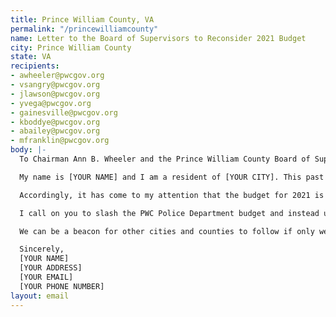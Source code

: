 ```yaml
---
title: Prince William County, VA
permalink: "/princewilliamcounty"
name: Letter to the Board of Supervisors to Reconsider 2021 Budget
city: Prince William County
state: VA
recipients:
- awheeler@pwcgov.org
- vsangry@pwcgov.org
- jlawson@pwcgov.org
- yvega@pwcgov.org
- gainesville@pwcgov.org
- kboddye@pwcgov.org
- abailey@pwcgov.org
- mfranklin@pwcgov.org
body: |-
  To Chairman Ann B. Wheeler and the Prince William County Board of Supervisors,

  My name is [YOUR NAME] and I am a resident of [YOUR CITY]. This past week, our nation has been gripped by protests calling for rapid and meaningful change with regard to police behavior, an end to racism and anti-Blackness, and immediate change in how Black people are treated in America. Our county has been at the forefront of much of this action.

  Accordingly, it has come to my attention that the budget for 2021 is being decided as these protests continue. The PWC Police Department has been a waste of our resources. The proposed budget for the Police Department for 2021 is $118,237,179. Compare this to the Housing & Community Development budget of $43,362,792 or the Public Health budget of just $3,428,388. While we’ve been spending extraordinary amounts on policing, we have not seen improvements to safety, homelessness, mental health, or affordability in Prince William County. Instead, we see wasteful and harmful action of our police.

  I call on you to slash the PWC Police Department budget and instead use those extraordinary resources towards funding what Black and Brown communities need to be safe and healthy: COVID-19 relief, housing, healthcare, treatment, healing, cooperative businesses, community centers, community-led organizations and projects.

  We can be a beacon for other cities and counties to follow if only we have the courage to change.

  Sincerely,
  [YOUR NAME]
  [YOUR ADDRESS]
  [YOUR EMAIL]
  [YOUR PHONE NUMBER]
layout: email
---
```


